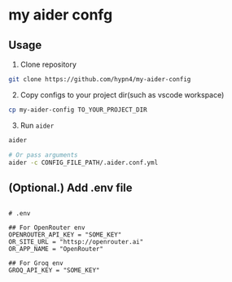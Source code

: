 # my aider confg

## Usage
1. Clone repository
```bash
git clone https://github.com/hypn4/my-aider-config
```

2. Copy configs to your project dir(such as vscode workspace)
```bash
cp my-aider-config TO_YOUR_PROJECT_DIR
```

3. Run `aider`
```bash
aider

# Or pass arguments
aider -c CONFIG_FILE_PATH/.aider.conf.yml
```


## (Optional.) Add .env file
```

# .env

## For OpenRouter env
OPENROUTER_API_KEY = "SOME_KEY"
OR_SITE_URL = "httsp://openrouter.ai"
OR_APP_NAME = "OpenRouter"

## For Groq env
GROQ_API_KEY = "SOME_KEY"

```


